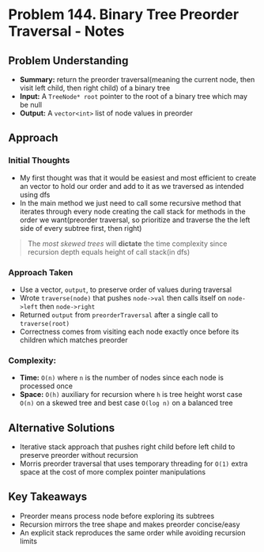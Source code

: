 # Problem 144. Binary Tree Preorder Traversal - Notes

## Problem Understanding
- **Summary:** return the preorder traversal(meaning the current node, then visit left child, then right child) of a binary tree
- **Input:** A `TreeNode* root` pointer to the root of a binary tree which may be null
- **Output:** A `vector<int>` list of node values in preorder
<!-- - **Constraints:** none explicitly stated for time or space -->

## Approach
### Initial Thoughts
- My first thought was that it would be easiest and most efficient to create an vector to hold our order and add to it as we traversed as intended using dfs
- In the main method we just need to call some recursive method that iterates through every node creating the call stack for methods in the order we want(preorder traversal, so prioritize and traverse the the left side of every subtree first, then right)

>The _most skewed trees_ will **dictate** the time complexity since recursion depth equals height of call stack(in dfs)

### Approach Taken
- Use a vector, `output`, to preserve order of values during traversal
- Wrote `traverse(node)` that pushes `node->val` then calls itself on `node->left` then `node->right`
- Returned `output` from `preorderTraversal` after a single call to `traverse(root)`
- Correctness comes from visiting each node exactly once before its children which matches preorder

### Complexity:
- **Time:** `O(n)` where `n` is the number of nodes since each node is processed once
- **Space:** `O(h)` auxiliary for recursion where `h` is tree height worst case `O(n)` on a skewed tree and best case `O(log n)` on a balanced tree

<!-- ## Challenges
### Obstacles Faced
- 
### Edge Cases
- empty tree should return an empty list
-->

## Alternative Solutions
- Iterative stack approach that pushes right child before left child to preserve preorder without recursion
- Morris preorder traversal that uses temporary threading for `O(1)` extra space at the cost of more complex pointer manipulations

## Key Takeaways
- Preorder means process node before exploring its subtrees
- Recursion mirrors the tree shape and makes preorder concise/easy
- An explicit stack reproduces the same order while avoiding recursion limits
